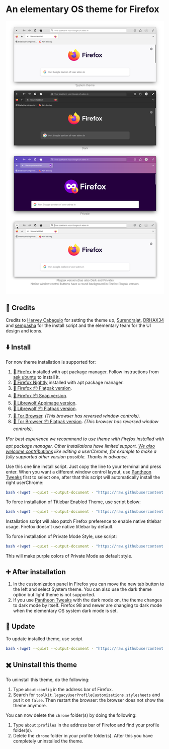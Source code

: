 # An elementary OS theme for Firefox
![Screenshot](Promo_image_june-2023-2.png)
## 🙏 Credits

Credits to [Harvey Cabaguio](https://github.com/harveycabaguio/firefox-elementary-theme) for setting the theme up, [Surendrajat](https://github.com/Surendrajat), [DRHAX34](https://github.com/DRHAX34) and [sempasha](https://github.com/sempasha) for the install script and the elementary team for the UI design and icons.

## ⬇️ Install

For now theme installation is supported for:

1. [🦊 Firefox](https://www.mozilla.org/en-US/firefox/new/) installed with apt package manager.
   Follow instructions from [ask ubuntu](https://askubuntu.com/a/1404401) to install it.
2. [🦊 Firefox Nightly](https://www.mozilla.org/en-US/firefox/channel/desktop/#nightly)
   installed with apt package manager.
3. [🦊 Firefox 📦 Flatpak version](https://flathub.org/apps/details/org.mozilla.firefox).
3. [🦊 Firefox 📦 Snap version](https://snapcraft.io/firefox).
4. [🐺 Librewolf Appimage version](https://librewolf.net/installation/linux/).
5. [🐺 Librewolf 📦 Flatpak version](https://flathub.org/apps/details/io.gitlab.librewolf-community).
6. [🧅 Tor Browser](https://community.torproject.org/onion-services/setup/install/). *(This browser has reversed window controls).*
7. [🧅 Tor Browser 📦 Flatpak version](https://flathub.org/apps/details/com.github.micahflee.torbrowser-launcher). *(This browser has reversed window controls).*

❗*For best experience we recommend to use theme with Firefox installed with apt package manager.*
*Other installations have limited support. [We also welcome contributions](https://github.com/Zonnev/elementaryos-firefox-theme/blob/elementaryos-firefox-theme/CONTRIBUTING.md) like editing a userChrome,*
*for example to make a fully supported other version possible. Thanks in advance.*

Use this one line install script. Just copy the line to your terminal and press enter. When you want a different window control layout, use [Pantheon Tweaks](https://github.com/pantheon-tweaks/pantheon-tweaks/) first to select one, after that this script will automatically install the right userChrome:

```bash
bash <(wget --quiet --output-document - "https://raw.githubusercontent.com/Zonnev/elementaryos-firefox-theme/elementaryos-firefox-theme/install.sh")
```

To force installation of Titlebar Enabled Theme, use script below:

```bash
bash <(wget --quiet --output-document - "https://raw.githubusercontent.com/Zonnev/elementaryos-firefox-theme/elementaryos-firefox-theme/install.sh") --native-titlebar yes
```

Installation script will also patch Firefox preference to enable native titlebar usage.
Firefox doesn't use native titlebar by default.

To force installation of Private Mode Style, use script:

```bash
bash <(wget --quiet --output-document - "https://raw.githubusercontent.com/Zonnev/elementaryos-firefox-theme/elementaryos-firefox-theme/install.sh") --private-mode-style
```

This will make purple colors of Private Mode as default style.

## ➕ After installation

1. In the customization panel in Firefox you can move the new tab button to the left and select System theme. You can also use the dark theme option but light theme is not supported.
2. If you use [Pantheon Tweaks](https://github.com/pantheon-tweaks/pantheon-tweaks/) with the dark mode on, the theme changes to dark mode by itself. Firefox 98 and newer are changing to dark mode when the elementary OS system dark mode is set.

## 🔁 Update

To update installed theme, use script

```bash
bash <(wget --quiet --output-document - "https://raw.githubusercontent.com/Zonnev/elementaryos-firefox-theme/elementaryos-firefox-theme/install.sh") --update
```

## ✖️ Uninstall this theme

To uninstall this theme, do the following:
1. Type `about:config` in the address bar of Firefox.
2. Search for `toolkit.legacyUserProfileCustomizations.stylesheets` and put it on `false`.
Then restart the browser: the browser does not show the theme anymore.

You can now delete the `chrome` folder(s) by doing the following:
1. Type `about:profiles` in the address bar of Firefox and find your profile folder(s).
2. Delete the `chrome` folder in your profile folder(s).
After this you have completely uninstalled the theme.
